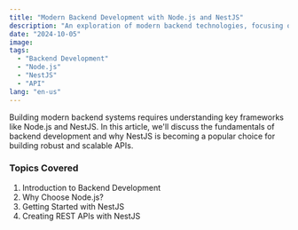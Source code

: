 ```yaml
---
title: "Modern Backend Development with Node.js and NestJS"
description: "An exploration of modern backend technologies, focusing on building scalable APIs with Node.js and NestJS."
date: "2024-10-05"
image:
tags:
  - "Backend Development"
  - "Node.js"
  - "NestJS"
  - "API"
lang: "en-us"
---
```


Building modern backend systems requires understanding key frameworks like Node.js and NestJS. In this article, we'll discuss the fundamentals of backend development and why NestJS is becoming a popular choice for building robust and scalable APIs.

### Topics Covered

1. Introduction to Backend Development
2. Why Choose Node.js?
3. Getting Started with NestJS
4. Creating REST APIs with NestJS
